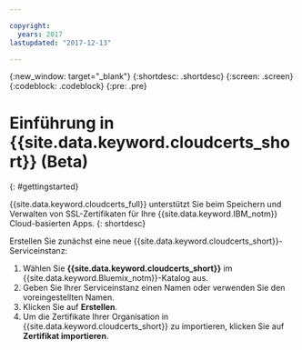 ```yaml
---

copyright:
  years: 2017
lastupdated: "2017-12-13"

---
```

{:new_window: target="_blank"}
{:shortdesc: .shortdesc}
{:screen: .screen}
{:codeblock: .codeblock}
{:pre: .pre}

# Einführung in {{site.data.keyword.cloudcerts_short}} (Beta)
{: #gettingstarted}

{{site.data.keyword.cloudcerts_full}} unterstützt Sie beim Speichern und Verwalten von SSL-Zertifikaten für Ihre {{site.data.keyword.IBM_notm}} Cloud-basierten Apps.
{: shortdesc}

Erstellen Sie zunächst eine neue {{site.data.keyword.cloudcerts_short}}-Serviceinstanz:

1. Wählen Sie **{{site.data.keyword.cloudcerts_short}}** im {{site.data.keyword.Bluemix_notm}}-Katalog aus.
2. Geben Sie Ihrer Serviceinstanz einen Namen oder verwenden Sie den voreingestellten Namen.
3. Klicken Sie auf **Erstellen**.
4. Um die Zertifikate Ihrer Organisation in {{site.data.keyword.cloudcerts_short}} zu importieren, klicken Sie auf **Zertifikat importieren**.  
